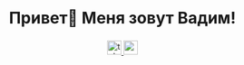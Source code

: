 <br clear="both">

###

<h1 align="center">Привет👋 Меня зовут Вадим!</h1>

###

<div align="center">
  <a href="https://t.me/kvisidisi" target="_blank">
    <img src="https://img.shields.io/static/v1?message=Telegram&logo=telegram&label=&color=2CA5E0&logoColor=white&labelColor=&style=for-the-badge" height="25" alt="telegram logo"  />
  </a>
  <a href="https://sort-me.org/profile/3958" target="_blank">
    <img src="https://img.shields.io/badge/SortMe-Click?style=for-the-badge&color=%23FFFFFF")
" height="25" alt="sort_me logo"  />
  </a>
</div>

